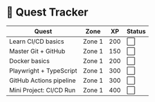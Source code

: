 # 🎯 Quest Tracker

| Quest | Zone | XP | Status |
|-------|------|----|--------|
| Learn CI/CD basics | Zone 1 | 200 | ⬜ | 
| Master Git + GitHub | Zone 1 | 150 | ⬜ |
| Docker basics | Zone 1 | 200 | ⬜ | [Docker Curriculum](https://docker-curriculum.com/) |
| Playwright + TypeScript | Zone 1 | 300 | ⬜ | [Playwright Docs](https://playwright.dev/docs/test-typescript) |
| GitHub Actions pipeline | Zone 1 | 300 | ⬜ | [GitHub Actions Guide](https://docs.github.com/en/actions/quickstart) |
| Mini Project: CI/CD Run | Zone 1 | 400 | ⬜ | [Example Repo](https://github.com/microsoft/playwright-github-action) |
